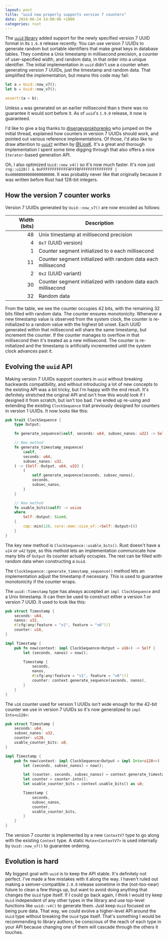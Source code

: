 ```yaml
---
layout: post
title: "uuid now properly supports version 7 counters"
date: 2024-06-24 14:00:00 +1000
categories: rust
---
```


The [`uuid` library](https://github.com/uuid-rs/uuid) added support for the newly specified version 7 UUID format in its `1.6.0` release recently. You can use version 7 UUIDs to generate random but sortable identifiers that make great keys in database tables. They combine a Unix timestamp in millisecond precision, a counter of user-specified width, and random data, in that order into a unique identifier. The initial implementation in `uuid` didn't use a counter when generating version 7 UUIDs, just the timestamp and random data. That simplified the implementation, but means this code may fail:

```rust
let a = Uuid::now_v7();
let b = Uuid::now_v7();

assert!(a < b);
```

Unless `a` was generated on an earlier millisecond than `b` there was no guarantee it would sort before it. As of `uuid`'s `1.9.0` release, it now is guaranteed.

I'd like to give a big thanks to [@sergeyprokhorenko](https://github.com/sergeyprokhorenko) who jumped on the initial thread, explained how counters in version 7 UUIDs should work, and pointed out various reference implementations. Of those, I'd also like to draw attention to [`uuid7`](https://github.com/LiosK/uuid7-rs) written by [@LiosK](https://github.com/LiosK). It's a great and thorough implementation I spent some time digging through that also offers a nice `Iterator`-based generation API.

Oh, I also optimized `Uuid::new_v4()` so it's now much faster. It's now just `rng::u128() & 0xFFFFFFFFFFFF4FFFBFFFFFFFFFFFFFFF | 0x40008000000000000000`. It was probably never like that originally because it was written before Rust had 128-bit integers.

## How the version 7 counter works

Version 7 UUIDs generated by `Uuid::now_v7()` are now encoded as follows:

Width (bits) | Description
-----------: | ---
48           | Unix timestamp at millisecond precision
4            | `0x7` (UUID version)
1            | Counter segment initialized to `0` each millisecond
11           | Counter segment initialized with random data each millisecond
2            | `0x2` (UUID variant)
30           | Counter segment initialized with random data each millisecond
32           | Random data

From the table, we see the counter occupies 42 bits, with the remaining 32 bits filled with random data. The counter ensures monotonicity. Whenever a new timestamp value is observed from the system clock, the counter is re-initialized to a random value with the highest bit unset. Each UUID generated within that millisecond will share the same timestamp, but increment the counter. If the counter manages to overflow in that millisecond then it's treated as a new millisecond. The counter is re-initialized and the timestamp is artificially incremented until the system clock advances past it.

## Evolving the `uuid` API

Making version 7 UUIDs support counters in `uuid` without breaking backwards compatibility, and without introducing a lot of new concepts to the existing API was a bit tricky, but I'm happy with the end result. It's definitely stretched the original API and isn't how this would look if I designed it from scratch, but isn't too bad. I've ended up re-using and extending the existing `ClockSequence` trait previously designed for counters in version 1 UUIDs. It now looks like this:

```rust
pub trait ClockSequence {
    type Output;

    fn generate_sequence(&self, seconds: u64, subsec_nanos: u32) -> Self::Output;

    // New method
    fn generate_timestamp_sequence(
        &self,
        seconds: u64,
        subsec_nanos: u32,
    ) -> (Self::Output, u64, u32) {
        (
            self.generate_sequence(seconds, subsec_nanos),
            seconds,
            subsec_nanos,
        )
    }

    // New method
    fn usable_bits(&self) -> usize
    where
        Self::Output: Sized,
    {
        cmp::min(128, core::mem::size_of::<Self::Output>())
    }
}
```

The key new method is `ClockSequence::usable_bits()`. Rust doesn't have a `u14` or `u42` type, so this method lets an implementation communicate how many bits of `Output` its counter actually occupies. The rest can be filled with random data when constructing a `Uuid`.

The `ClockSequence::generate_timestamp_sequence()` method lets an implementation adjust the timestamp if necessary. This is used to guarantee monotonicity if the counter wraps.

The `uuid::Timestamp` type has always accepted an `impl ClockSequence` and a Unix timestamp. It can then be used to construct either a version 1 or version 7 UUID. It used to look like this:

```rust
pub struct Timestamp {
    seconds: u64,
    nanos: u32,
    #[cfg(any(feature = "v1", feature = "v6"))]
    counter: u16,
}

impl Timestamp {
    pub fn now(context: impl ClockSequence<Output = u16>) -> Self {
        let (seconds, nanos) = now();

        Timestamp {
            seconds,
            nanos,
            #[cfg(any(feature = "v1", feature = "v6"))]
            counter: context.generate_sequence(seconds, nanos),
        }
    }
}
```

The `u16` counter used for version 1 UUIDs isn't wide enough for the 42-bit counter we use in version 7 UUIDs so it's now generalized to `impl Into<u128>`:

```rust
pub struct Timestamp {
    seconds: u64,
    subsec_nanos: u32,
    counter: u128,
    usable_counter_bits: u8,
}

impl Timestamp {
    pub fn now(context: impl ClockSequence<Output = impl Into<u128>>) -> Self {
        let (seconds, subsec_nanos) = now();

        let (counter, seconds, subsec_nanos) = context.generate_timestamp_sequence(seconds, subsec_nanos);
        let counter = counter.into();
        let usable_counter_bits = context.usable_bits() as u8;

        Timestamp {
            seconds,
            subsec_nanos,
            counter,
            usable_counter_bits,
        }
    }
}
```

The version 7 counter is implemented by a new `ContextV7` type to go along with the existing `Context` type. A static `Mutex<ContextV7>` is used internally by `Uuid::now_v7()` to guarantee ordering.

## Evolution is hard

My biggest goal with `uuid` is to keep the API stable. It's definitely not perfect. I've made a few mistakes with it along the way. I haven't ruled out making a semver-compatible `2.0.0` release sometime in the (not-too-near) future to clean a few things up, but want to avoid doing anything that changes the `Uuid` type itself. If I could go back again, I think I would try keep `Uuid` independent of any other types in the library and use top-level functions like `uuid::v4()` to generate them. Just keep `Uuid` focused on being pure data. That way, we could evolve a higher-level API around the `Uuid` type without breaking the `Uuid` type itself. That's something I would be recommending to library authors; be conscious of the reach of each type in your API because changing one of them will cascade through the others it touches.
